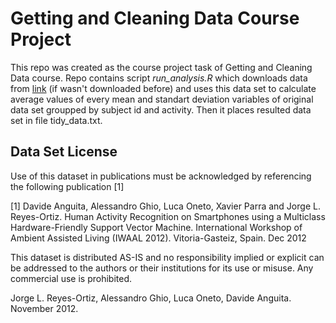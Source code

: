 Getting and Cleaning Data Course Project
========================================

This repo was created as the course project task of Getting and Cleaning Data course. Repo contains script *run_analysis.R* which downloads data from [link][DataURL] (if wasn't downloaded before) and uses this data set to calculate average values of every mean and standart deviation variables of original data set groupped by subject id and activity. Then it places resulted data set in file tidy_data.txt.

Data Set License
-----------------

Use of this dataset in publications must be acknowledged by referencing the following publication [1] 

[1] Davide Anguita, Alessandro Ghio, Luca Oneto, Xavier Parra and Jorge L. Reyes-Ortiz. Human Activity Recognition on Smartphones using a Multiclass Hardware-Friendly Support Vector Machine. International Workshop of Ambient Assisted Living (IWAAL 2012). Vitoria-Gasteiz, Spain. Dec 2012

This dataset is distributed AS-IS and no responsibility implied or explicit can be addressed to the authors or their institutions for its use or misuse. Any commercial use is prohibited.

Jorge L. Reyes-Ortiz, Alessandro Ghio, Luca Oneto, Davide Anguita. November 2012.


[//]: #

[DataURL]: <https://d396qusza40orc.cloudfront.net/getdata%2Fprojectfiles%2FUCI%20HAR%20Dataset.zip>